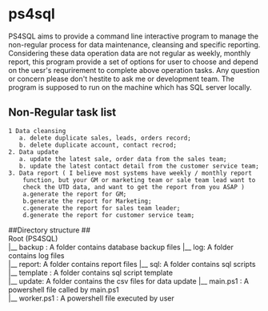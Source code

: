 ps4sql
======
  PS4SQL aims to provide a command line interactive program to manage the 
  non-regular process for data maintenance, cleansing and specific reporting.  
  Considering these data operation data are not regular as weekly, monthly 
  report, this program provide a set of options for user to choose and depend
  on the uesr's   requrirement to complete above operation tasks. Any question
  or concern please don't hestite to ask me or development team. The program 
  is supposed to run on the machine which has SQL server locally.
  
  
  ## Non-Regular task list ##
  
    1 Data cleansing
       a. delete duplicate sales, leads, orders record;
       b. delete duplicate account, contact recrod;
    2. Data update
       a. update the latest sale, order data from the sales team;
       b. update the latest contact detail from the customer service team;
    3. Data report ( I believe most systems have weekly / monthly report 
        function, but your GM or marketing team or sale team lead want to
        check the UTD data, and want to get the report from you ASAP )
        a.generate the report for GM;
        b.generate the report for Marketing;
        c.generate the report for sales team leader;
        d.generate the report for customer service team;
        
  ##Directory structure ##     
      Root (PS4SQL)                    
        |__ backup :      A folder  contains database  backup files
        |__ log:          A folder contains log files               
        |__ report:       A folder contains report files
        |__ sql:          A folder contains sql scripts      
        |__ template :    A folder contains sql  script template    
        |__ update:       A folder contains the csv files for data update
        |__ main.ps1 :    A powershell file called by main.ps1     
        |__ worker.ps1 :  A powershell file executed by user        
